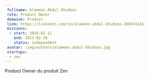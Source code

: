 ```yaml
---
 fullname: Alameen Abdul Khudoos
 role: Product Owner
 domaine: Produit
 link: https://linkedin.com/in/alameen-abdul-khudoos-269474141
 missions:
  - start: 2019-01-11
    end: 2023-02-28
    status: independent
 avatar: /img/authors/alameen.abdul-khudoos.jpg
 startups:
  - zen
---
```


Product Owner du produit Zen
